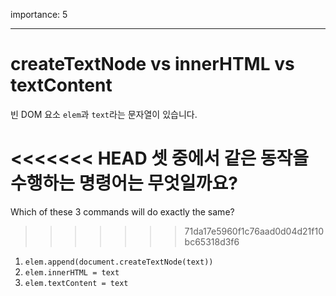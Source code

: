 importance: 5

---

# createTextNode vs innerHTML vs textContent

빈 DOM 요소 `elem`과 `text`라는 문자열이 있습니다.

<<<<<<< HEAD
셋 중에서 같은 동작을 수행하는 명령어는 무엇일까요?
=======
Which of these 3 commands will do exactly the same?
>>>>>>> 71da17e5960f1c76aad0d04d21f10bc65318d3f6

1. `elem.append(document.createTextNode(text))`
2. `elem.innerHTML = text`
3. `elem.textContent = text`
